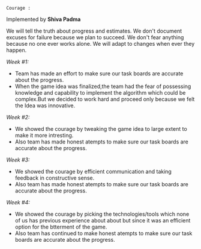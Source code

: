 `Courage :`

Implemented by **Shiva Padma**

We will tell the truth about progress and estimates. We don't document excuses for failure because we plan to succeed. We don't fear anything because no one ever works alone. We will adapt to changes when ever they happen.

_Week #1:_
- Team has made an effort to make sure our task boards are accurate about the progress.
- When the game idea was finalized,the team had the fear of possessing knowledge and capability to implement the algorithm which could be complex.But we decided to work hard and proceed only because we felt the Idea was innovative. 


_Week #2:_
- We showed the courage by tweaking the game idea to large extent to make it more intresting. 
- Also team has made honest atempts to make sure our task boards are accurate about the progress.

_Week #3:_
- We showed the courage by efficient communication and taking feedback in constructive sense. 
- Also team has made honest atempts to make sure our task boards are accurate about the progress.

_Week #4:_
- We showed the courage by picking the technologies/tools which none of us has previous experience about about but since it was an efficient option for the btterment of the game.
- Also team has continued to make honest atempts to make sure our task boards are accurate about the progress.
